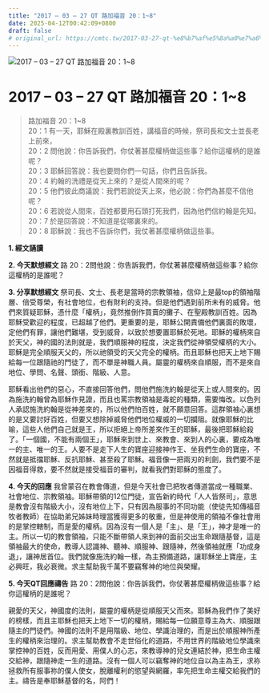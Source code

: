 ```yaml
---
title: "2017 – 03 – 27 QT 路加福音 20：1~8"
date: 2025-04-12T00:42:09+0800
draft: false
# original_url: https://cmtc.tw/2017-03-27-qt-%e8%b7%af%e5%8a%a0%e7%a6%8f%e9%9f%b3-20%ef%bc%9a18
---
```


![2017 – 03 – 27 QT 路加福音 20：1\~8](/images/qt.jpg   "2017 – 03 – 27 QT 路加福音 20：1\~8")

# 2017 – 03 – 27 QT 路加福音 20：1\~8

> 路加福音 20：1\~8  
> 20：1 有一天，耶穌在殿裏教訓百姓，講福音的時候，祭司長和文士並長老上前來，  
> 20：2 問他說：你告訴我們，你仗著甚麼權柄做這些事？給你這權柄的是誰呢？  
> 20：3 耶穌回答說：我也要問你們一句話，你們且告訴我。  
> 20：4 約翰的洗禮是從天上來的？是從人間來的呢？  
> 20：5 他們彼此商議說：我們若說從天上來，他必說：你們為甚麼不信他呢？  
> 20：6 若說從人間來，百姓都要用石頭打死我們，因為他們信約翰是先知。  
> 20：7 於是回答說：不知道是從哪裏來的。  
> 20：8 耶穌說：我也不告訴你們，我仗著甚麼權柄做這些事。

**1.  經文誦讀**

**2.  今天默想經文**
路 20：2問他說：你告訴我們，你仗著甚麼權柄做這些事？給你這權柄的是誰呢？

**3. 分享默想經文**
祭司長、文士、長老是當時的宗教領袖，信仰上是最top的領袖階層、倍受尊榮，有社會地位，也有財利的支持。但是他們遇到前所未有的威脅。他們來質疑耶穌，憑什麼「權柄」，竟然推倒作買賣的攤子、在聖殿教訓百姓。因為耶穌受歡迎的程度，已超越了他們。更重要的是，耶穌公開責備他們裏面的敗壞，定他們有罪，讓他們難堪，受到威脅，以致於想要置耶穌於死地。耶穌的權柄來自於天父，神的國的法則就是，我們順服神的程度，決定我們從神領受權柄的大小。耶穌是完全順服天父的，所以祂領受的天父完全的權柄。而且耶穌也把天上地下賜給每一位跟隨祂的門徒了，而不單是神職人員。屬靈的權柄來自順服，而不是來自地位、學問、名聲、頭銜、階級、人意。

耶穌看出他們的惡心，不直接回答他們，問他們施洗約翰是從天上或人間來的。因為施洗約翰曾為耶穌作見證，而且也罵宗教領袖是毒蛇的種類，需要悔改。以色列人承認施洗約翰是從神差來的，所以他們怕百姓，就不願意回答。這群領袖心裏想的是又要討好百姓，但要又想除掉威脅他們地位權威的一切攔阻。就像耶穌的比喻，這些人他們自己就是王，所以拒絕上帝所差來作王的耶穌，最後把耶穌給殺了。「一個國，不能有兩個王」，耶穌來到世上、來教會、來到人的心裏，要成為唯一的主、唯一的王。人要不是走下人生的寶座迎接神作王、坐我們生命的寶座，不然就是抵擋耶穌、反抗耶穌、甚至殺了耶穌。福音像一把兩刃的利劍，我們要不是因福音得救，要不然就是接受福音的審判，就看我們對耶穌的態度了。

**4. 今天的回應**
我曾蒙召在教會傳道，但是今天社會已把牧者傳道當成一種職業、社會地位、宗教領袖。耶穌帶領的12位門徒，宣告新約時代「人人皆祭司」，意思是教會沒有階級大小，沒有地位上下，只有因為服事的不同功能（使徒先知傳福音牧者教師）在協助弟兄姊妹時理當獲得更多的敬重，但是神使用的領袖不像社會用的是掌控轄制，而是愛的權柄。因為沒有一個人是「主」、是「王」，神才是唯一的主。所以一切的教會領袖，只能不斷帶領人來到神的面前交出生命跟隨基督，這是領袖最大的使命，教導人認識神、聽神、順服神、跟隨神，然後領袖就應「功成身退」，讓神居首位。我們就像施洗約翰一樣，為主預備道路，讓耶穌坐上寶座，主必興旺，我必衰微。求主幫助我千萬不要竊奪神的地位與榮耀。

**5. 今天QT回應禱告**
路 20：2問他說：你告訴我們，你仗著甚麼權柄做這些事？給你這權柄的是誰呢？

親愛的天父，神國度的法則，屬靈的權柄是從順服天父而來。耶穌為我們作了美好的榜樣，而且主耶穌也把天上地下一切的權柄，賜給每一位願意尊主為大、順服跟隨主的門徒們。神國的法則不是用階級、地位、學識治理的，而是出於順服神所產生的權柄來治理的。求主幫助教會不走世俗化的道路，不用世界的階級地位學識來掌控神的百姓，反而用愛、用僕人的心志，來教導神的兒女連結於神，把生命主權交給神，跟隨神走一生的道路。沒有一個人可以竊奪神的地位自以為主為王，求祢拯救所有服事祢的僕人使女，脫離權利的慾望與網羅，率先把生命主權交給我們的主。禱告是奉耶穌基督的名，阿們！

